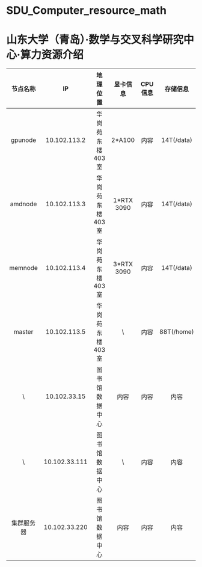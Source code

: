 # SDU_Computer_resource_math

# 山东大学（青岛）·数学与交叉科学研究中心·算力资源介绍

|节点名称| IP | 地理位置 | 显卡信息 | CPU信息 | 存储信息 | 端口 | 备注 |
|:------:|:------:|:--------:|:-------:|:-------:|:-------:|:-------:|:-------:|
| gpunode   | 10.102.113.2   |  华岗苑东楼403室    |  2*A100  |  内容  |  14T(/data)  |  22  |   |
| amdnode   | 10.102.113.3   |  华岗苑东楼403室    |  1*RTX 3090  |  内容  |  14T(/data)  |  22  |    |
| memnode   | 10.102.113.4   |  华岗苑东楼403室    |  3*RTX 3090  |  内容  |  14T(/data)  |  22  |    |
| master   | 10.102.113.5   |  华岗苑东楼403室    |  \ |  内容  |  88T(/home)  |  22  |  内容  |
| \   | 10.102.33.15   |  图书馆数据中心    |  内容  |  内容  |  内容  |  22  |  内容  |
| \   | 10.102.33.111   |  图书馆数据中心    |  \  |  内容  |  内容  |  22  |  内容  |
| 集群服务器   | 10.102.33.220   |  图书馆数据中心    |  内容  |  内容  |  内容  |  10022  |  [用户手册](SDU_Computer_resource_math/User_Manual.pdf)  |
